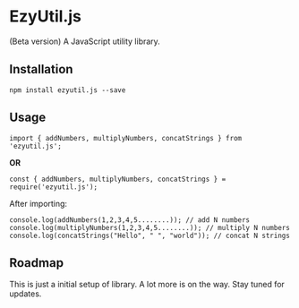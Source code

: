 # EzyUtil.js

(Beta version)
A JavaScript utility library.

## Installation

 `npm install ezyutil.js --save`

## Usage

    import { addNumbers, multiplyNumbers, concatStrings } from 'ezyutil.js';

**OR**

    const { addNumbers, multiplyNumbers, concatStrings } = require('ezyutil.js');

After importing: 

    console.log(addNumbers(1,2,3,4,5........)); // add N numbers
    console.log(multiplyNumbers(1,2,3,4,5........)); // multiply N numbers
    console.log(concatStrings("Hello", " ", "world")); // concat N strings

## Roadmap
This is just a initial setup of library. A lot more is on the way. Stay tuned for updates.

